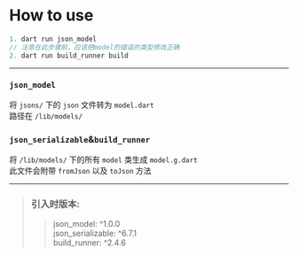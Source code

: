 # How to use

```dart
1. dart run json_model
// 注意在此步骤前，应该把model的错误的类型修改正确
2. dart run build_runner build
```

---

### `json_model`

将 `jsons/` 下的 `json` 文件转为 `model.dart`  
路径在 `/lib/models/`

### `json_serializable`&`build_runner`

将 `/lib/models/` 下的所有 `model` 类生成 `model.g.dart`  
此文件会附带 `fromJson` 以及 `toJson` 方法

---

> ### 引入时版本:
>
> > json_model: ^1.0.0  
> >  json_serializable: ^6.7.1  
> >  build_runner: ^2.4.6

